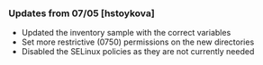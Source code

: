 ### Updates from 07/05  [hstoykova]
- Updated the inventory sample with the correct variables
- Set more restrictive (0750) permissions on the new directories
- Disabled the SELinux policies as they are not currently needed
